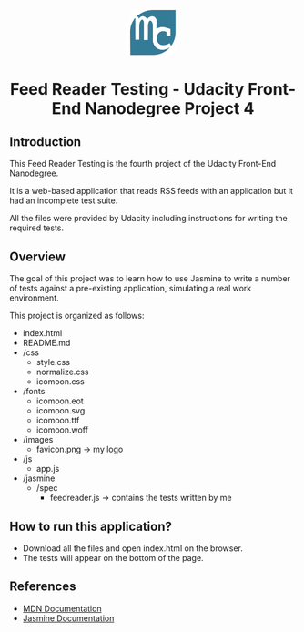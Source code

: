 <p align="center"><img src="./images/mylogo.svg" alt="logo" title="logo" width="80"></p>
<h1 align="center">Feed Reader Testing - Udacity Front-End Nanodegree Project 4</h1>
 
## Introduction

This Feed Reader Testing is the fourth project of the Udacity Front-End Nanodegree.

It is a web-based application that reads RSS feeds with an application but it had an incomplete test suite.

All the files were provided by Udacity including instructions for writing the required tests. 

## Overview

The goal of this project was to learn how to use Jasmine to write a number of tests against a pre-existing application, simulating a real work environment.

This project is organized as follows:
 - index.html 
 - README.md
 - /css
   - style.css
   - normalize.css
   - icomoon.css
 - /fonts
   - icomoon.eot
   - icomoon.svg
   - icomoon.ttf
   - icomoon.woff 
 - /images
   - favicon.png -> my logo
 - /js
   - app.js  
 - /jasmine
   - /spec
     - feedreader.js -> contains the tests written by me
  
## How to run this application?

- Download all the files and open index.html on the browser.
- The tests will appear on the bottom of the page.

## References

- [MDN Documentation](https://developer.mozilla.org/en-US/)
- [Jasmine Documentation](https://jasmine.github.io/index.html)
